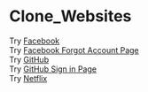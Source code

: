 # Clone_Websites

Try [Facebook](https://yunusemrealps.github.io/Clone_Websites/Facebook/Facebook.html) <br/>
Try [Facebook Forgot Account Page](https://yunusemrealps.github.io/Clone_Websites/Facebook/Forgot_ac.html) <br/>
Try [GitHub](https://yunusemrealps.github.io/Clone_Websites/GitHub/GitHub.html) <br/>
Try [GitHub Sign in Page](https://yunusemrealps.github.io/Clone_Websites/GitHub/Github_Sign_in.html) <br/>
Try [Netflix](https://yunusemrealps.github.io/Clone_Websites/Netflix/Netflix.html) <br/>
